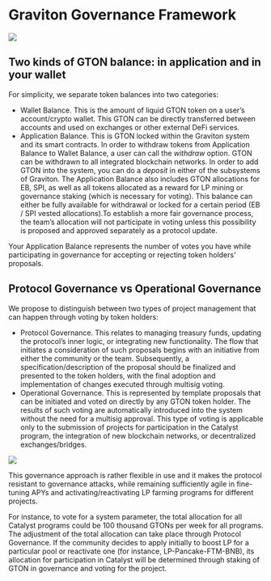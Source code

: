 # Graviton Governance Framework

![](https://miro.medium.com/max/1400/1\*YvAo9pqpy7aX0XWxb4XrpQ@2x.png)

## Two kinds of GTON balance: in application and in your wallet <a href="24b9" id="24b9"></a>

For simplicity, we separate token balances into two categories:

* Wallet Balance. This is the amount of liquid GTON token on a user’s account/crypto wallet. This GTON can be directly transferred between accounts and used on exchanges or other external DeFi services.
* Application Balance. This is GTON locked within the Graviton system and its smart contracts. In order to withdraw tokens from Application Balance to Wallet Balance, a user can call the _withdraw_ option. GTON can be withdrawn to all integrated blockchain networks. In order to add GTON into the system, you can do a _deposit_ in either of the subsystems of Graviton. The Application Balance also includes GTON allocations for EB, SPI, as well as all tokens allocated as a reward for LP mining or governance staking (which is necessary for voting). This balance can either be fully available for withdrawal or locked for a certain period (EB / SPI vested allocations).To establish a more fair governance process, the team’s allocation will not participate in voting unless this possibility is proposed and approved separately as a protocol update.

Your Application Balance represents the number of votes you have while participating in governance for accepting or rejecting token holders’ proposals.

## Protocol Governance vs Operational Governance <a href="db35" id="db35"></a>

We propose to distinguish between two types of project management that can happen through voting by token holders:

* Protocol Governance. This relates to managing treasury funds, updating the protocol’s inner logic, or integrating new functionality. The flow that initiates a consideration of such proposals begins with an initiative from either the community or the team. Subsequently, a specification/description of the proposal should be finalized and presented to the token holders, with the final adoption and implementation of changes executed through multisig voting.
* Operational Governance. This is represented by template proposals that can be initiated and voted on directly by any GTON token holder. The results of such voting are automatically introduced into the system without the need for a multisig approval. This type of voting is applicable only to the submission of projects for participation in the Catalyst program, the integration of new blockchain networks, or decentralized exchanges/bridges.

![](https://miro.medium.com/max/1400/1\*wOo7BfxCPagTA7mcEtVRQQ@2x.png)

This governance approach is rather flexible in use and it makes the protocol resistant to governance attacks, while remaining sufficiently agile in fine-tuning APYs and activating/reactivating LP farming programs for different projects.

For instance, to vote for a system parameter, the total allocation for all Catalyst programs could be 100 thousand GTONs per week for all programs. The adjustment of the total allocation can take place through Protocol Governance. If the community decides to apply initially to boost LP for a particular pool or reactivate one (for instance, LP-Pancake-FTM-BNB), its allocation for participation in Catalyst will be determined through staking of GTON in governance and voting for the project.
